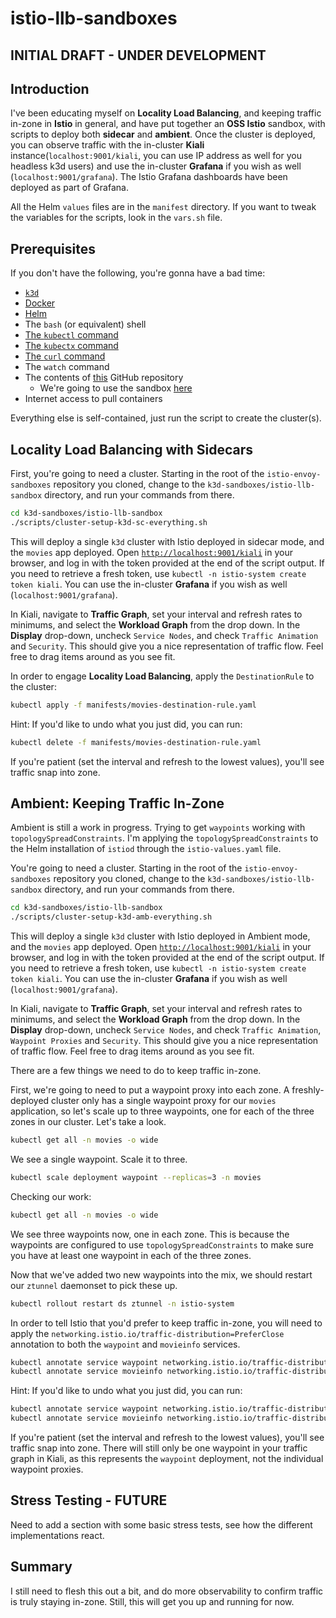 # istio-llb-sandboxes

## INITIAL DRAFT - UNDER DEVELOPMENT

## Introduction

I've been educating myself on **Locality Load Balancing**, and keeping traffic in-zone in **Istio** in general, and have put together an **OSS Istio** sandbox, with scripts to deploy both **sidecar** and **ambient**.  Once the cluster is deployed, you can observe traffic with the in-cluster **Kiali** instance(`localhost:9001/kiali`, you can use IP address as well for you headless k3d users) and use the in-cluster **Grafana** if you wish as well (`localhost:9001/grafana`).  The Istio Grafana dashboards have been deployed as part of Grafana.

All the Helm `values` files are in the `manifest` directory.  If you want to tweak the variables for the scripts, look in the `vars.sh` file.

## Prerequisites

If you don't have the following, you're gonna have a bad time:
- [`k3d`](https://k3d.io)
- [Docker](https://www.docker.com/get-started/)
- [Helm](https://helm.sh/docs/intro/install/)
- The `bash` (or equivalent) shell
- [The `kubectl` command](https://kubernetes.io/docs/tasks/tools/)
- [The `kubectx` command](https://github.com/ahmetb/kubectx)
- [The `curl` command](https://curl.se/download.html)
- The `watch` command
- The contents of [this](https://github.com/southsidedean/istio-envoy-sandboxes/tree/main) GitHub repository
  - We're going to use the sandbox [here](https://github.com/southsidedean/istio-envoy-sandboxes/tree/main/k3d-sandboxes/istio-llb-sandbox)
- Internet access to pull containers

Everything else is self-contained, just run the script to create the cluster(s).

## Locality Load Balancing with Sidecars

First, you're going to need a cluster.  Starting in the root of the `istio-envoy-sandboxes` repository you cloned, change to the `k3d-sandboxes/istio-llb-sandbox` directory, and run your commands from there.

```bash
cd k3d-sandboxes/istio-llb-sandbox
./scripts/cluster-setup-k3d-sc-everything.sh
```

This will deploy a single `k3d` cluster with Istio deployed in sidecar mode, and the `movies` app deployed.  Open [`http://localhost:9001/kiali`](http://localhost:9001/kiali) in your browser, and log in with the token provided at the end of the script output.  If you need to retrieve a fresh token, use `kubectl -n istio-system create token kiali`.  You can use the in-cluster **Grafana** if you wish as well (`localhost:9001/grafana`).

In Kiali, navigate to **Traffic Graph**, set your interval and refresh rates to minimums, and select the **Workload Graph** from the drop down.  In the **Display** drop-down, uncheck `Service Nodes`, and check `Traffic Animation` and `Security`.  This should give you a nice representation of traffic flow.  Feel free to drag items around as you see fit.

In order to engage **Locality Load Balancing**, apply the `DestinationRule` to the cluster:

```bash
kubectl apply -f manifests/movies-destination-rule.yaml
```

Hint: If you'd like to undo what you just did, you can run:

```bash
kubectl delete -f manifests/movies-destination-rule.yaml
```

If you're patient (set the interval and refresh to the lowest values), you'll see traffic snap into zone.

## Ambient: Keeping Traffic In-Zone

Ambient is still a work in progress.  Trying to get `waypoints` working with `topologySpreadConstraints`.    I'm applying the `topologySpreadConstraints` to the Helm installation of `istiod` through the `istio-values.yaml` file.

You're going to need a cluster.  Starting in the root of the `istio-envoy-sandboxes` repository you cloned, change to the `k3d-sandboxes/istio-llb-sandbox` directory, and run your commands from there.

```bash
cd k3d-sandboxes/istio-llb-sandbox
./scripts/cluster-setup-k3d-amb-everything.sh
```

This will deploy a single `k3d` cluster with Istio deployed in Ambient mode, and the `movies` app deployed.  Open [`http://localhost:9001/kiali`](http://localhost:9001/kiali) in your browser, and log in with the token provided at the end of the script output.  If you need to retrieve a fresh token, use `kubectl -n istio-system create token kiali`.  You can use the in-cluster **Grafana** if you wish as well (`localhost:9001/grafana`).

In Kiali, navigate to **Traffic Graph**, set your interval and refresh rates to minimums, and select the **Workload Graph** from the drop down.  In the **Display** drop-down, uncheck `Service Nodes`, and check `Traffic Animation`, `Waypoint Proxies` and `Security`.  This should give you a nice representation of traffic flow.  Feel free to drag items around as you see fit.

There are a few things we need to do to keep traffic in-zone.

First, we're going to need to put a waypoint proxy into each zone.  A freshly-deployed cluster only has a single waypoint proxy for our `movies` application, so let's scale up to three waypoints, one for each of the three zones in our cluster.  Let's take a look.

```bash
kubectl get all -n movies -o wide
```

We see a single waypoint.  Scale it to three.

```bash
kubectl scale deployment waypoint --replicas=3 -n movies
```

Checking our work:

```bash
kubectl get all -n movies -o wide
```

We see three waypoints now, one in each zone.  This is because the waypoints are configured to use `topologySpreadConstraints` to make sure you have at least one waypoint in each of the three zones.

Now that we've added two new waypoints into the mix, we should restart our `ztunnel` daemonset to pick these up.

```bash
kubectl rollout restart ds ztunnel -n istio-system
```

In order to tell Istio that you'd prefer to keep traffic in-zone, you will need to apply the `networking.istio.io/traffic-distribution=PreferClose` annotation to both the `waypoint` and `movieinfo` services.

```bash
kubectl annotate service waypoint networking.istio.io/traffic-distribution=PreferClose -n movies --overwrite
kubectl annotate service movieinfo networking.istio.io/traffic-distribution=PreferClose -n movies --overwrite
```

Hint: If you'd like to undo what you just did, you can run:

```bash
kubectl annotate service waypoint networking.istio.io/traffic-distribution=PreferClose- -n movies --overwrite
kubectl annotate service movieinfo networking.istio.io/traffic-distribution=PreferClose- -n movies --overwrite
```

If you're patient (set the interval and refresh to the lowest values), you'll see traffic snap into zone.  There will still only be one waypoint in your traffic graph in Kiali, as this represents the `waypoint` deployment, not the individual waypoint proxies.

## Stress Testing - FUTURE

Need to add a section with some basic stress tests, see how the different implementations react.

## Summary

I still need to flesh this out a bit, and do more observability to confirm traffic is truly staying in-zone.  Still, this will get you up and running for now.
